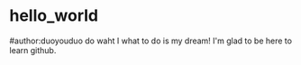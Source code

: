 # hello_world
#author:duoyouduo do waht I what to do is my dream! I'm glad to be here to learn github.
